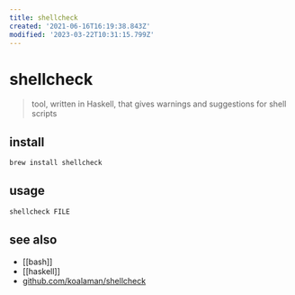```yaml
---
title: shellcheck
created: '2021-06-16T16:19:38.843Z'
modified: '2023-03-22T10:31:15.799Z'
---
```


# shellcheck

> tool, written in Haskell, that gives warnings and suggestions for shell scripts

## install

```sh
brew install shellcheck
```

## usage

```sh
shellcheck FILE
```

## see also

- [[bash]]
- [[haskell]]
- [github.com/koalaman/shellcheck](https://github.com/koalaman/shellcheck)

